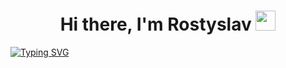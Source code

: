 <h1 align="center">Hi there, I'm Rostyslav
<img src="https://github.com/blackcater/blackcater/raw/main/images/Hi.gif" height="32"/></h1>

[![Typing SVG](https://readme-typing-svg.herokuapp.com?color=%2336BCF7&lines=Software+developer)](https://git.io/typing-svg)

